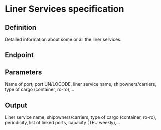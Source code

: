 # Liner Services specification

## Definition
Detailed information about some or all the liner services.
## Endpoint
## Parameters
Name of port, port UN/LOCODE, liner service name, shipowners/carriers, type of cargo (container, ro-ro),...
## Output 
Liner service name, shipowners/carriers, type of cargo (container, ro-ro), periodicity, list of linked ports, capacity (TEU weekly),...
